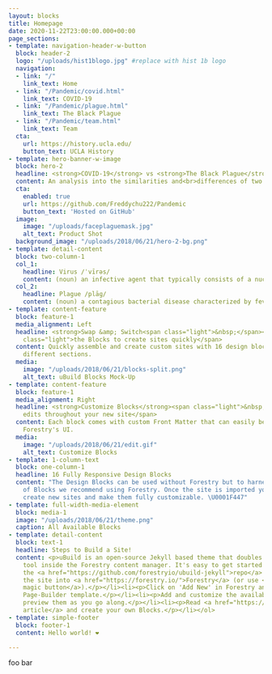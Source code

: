 ```yaml
---
layout: blocks
title: Homepage
date: 2020-11-22T23:00:00.000+00:00
page_sections:
- template: navigation-header-w-button
  block: header-2
  logo: "/uploads/hist1blogo.jpg" #replace with hist 1b logo
  navigation:
  - link: "/"
    link_text: Home
  - link: "/Pandemic/covid.html" 
    link_text: COVID-19
  - link: "/Pandemic/plague.html"
    link_text: The Black Plague
  - link: "/Pandemic/team.html"
    link_text: Team
  cta:
    url: https://history.ucla.edu/
    button_text: UCLA History
- template: hero-banner-w-image
  block: hero-2
  headline: <strong>COVID-19</strong> vs <strong>The Black Plague</strong> # <br><strong>design blocks</strong>
  content: An analysis into the similarities and<br>differences of two widespread diseases. #The tool that allows you to build beautiful sites<br>all inside Forestry's content manager.
  cta:
    enabled: true
    url: https://github.com/Freddychu222/Pandemic
    button_text: 'Hosted on GitHub'
  image:
    image: "/uploads/faceplaguemask.jpg"
    alt_text: Product Shot
  background_image: "/uploads/2018/06/21/hero-2-bg.png"
- template: detail-content
  block: two-column-1
  col_1: 
    headline: Virus /ˈvīrəs/
    content: (noun) an infective agent that typically consists of a nucleic acid molecule in a protein coat, is too small to be seen by light microscopy, and is able to multiply only within the living cells of a host. 
  col_2:
    headline: Plague /plāɡ/
    content: (noun) a contagious bacterial disease characterized by fever and delirium, typically with the formation of buboes (bubonic plague) and sometimes infection of the lungs (pneumonic plague).
- template: content-feature
  block: feature-1
  media_alignment: Left
  headline: <strong>Swap &amp; Switch<span class="light">&nbsp;</span></strong><span
    class="light">the Blocks to create sites quickly</span>
  content: Quickly assemble and create custom sites with 16 design blocks for seven
    different sections.
  media:
    image: "/uploads/2018/06/21/blocks-split.png"
    alt_text: uBuild Blocks Mock-Up  
- template: content-feature
  block: feature-1
  media_alignment: Right
  headline: <strong>Customize Blocks</strong><span class="light">&nbsp;to make quick
    edits throughout your new site</span>
  content: Each block comes with custom Front Matter that can easily be edited in
    Forestry's UI.
  media:
    image: "/uploads/2018/06/21/edit.gif"
    alt_text: Customize Blocks
- template: 1-column-text
  block: one-column-1
  headline: 16 Fully Responsive Design Blocks
  content: "The Design Blocks can be used without Forestry but to harness the power
    of Blocks we recommend using Forestry. Once the site is imported you can immediately
    create new sites and make them fully customizable. \U0001F447"
- template: full-width-media-element
  block: media-1
  image: "/uploads/2018/06/21/theme.png"
  caption: All Available Blocks
- template: detail-content
  block: text-1
  headline: Steps to Build a Site!
  content: <p>uBuild is an open-source Jekyll based theme that doubles as a builder
    tool inside the Forestry content manager. It's easy to get started!</p><ol><li><p>Fork
    the <a href="https://github.com/forestryio/ubuild-jekyll">repo</a> and import
    the site into <a href="https://forestry.io/">Forestry</a> (or use <a href="https://forestry.io/blog/ubuild-a-new-theme-for-static-sites-using-blocks#even-quicker-start">our
    magic button</a>).</p></li><li><p>Click on 'Add New' in Forestry and select the
    Page-Builder template.</p></li><li><p>Add and customize the available Blocks and
    preview them as you go along.</p></li><li><p>Read <a href="https://forestry.io/blog/ubuild-a-new-theme-for-static-sites-using-blocks/">our
    article</a> and create your own Blocks.</p></li></ol>
- template: simple-footer
  block: footer-1
  content: Hello world! ❤︎

---
```

foo bar